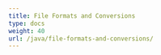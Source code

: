 ```yaml
---
title: File Formats and Conversions
type: docs
weight: 40
url: /java/file-formats-and-conversions/
---
```

